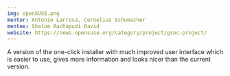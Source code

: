 ```yaml
---
img: openSUSE.png
mentor: Antonio Larrosa, Cornelius Schumacher
mentee: Shalom Rachapudi David
website: https://news.opensuse.org/category/project/gsoc-project/
---
```

A version of the one-click installer with much improved user interface which is easier to use, gives more information and looks nicer than the current version.
